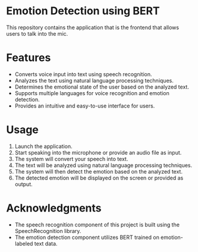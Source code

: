 # Emotion Detection using BERT
This repository contains the application that is the frontend that allows users to talk into the mic.

# Features
- Converts voice input into text using speech recognition.
- Analyzes the text using natural language processing techniques.
- Determines the emotional state of the user based on the analyzed text.
- Supports multiple languages for voice recognition and emotion detection.
- Provides an intuitive and easy-to-use interface for users.

# Usage
1. Launch the application.
2. Start speaking into the microphone or provide an audio file as input.
3. The system will convert your speech into text.
4. The text will be analyzed using natural language processing techniques.
5. The system will then detect the emotion based on the analyzed text.
6. The detected emotion will be displayed on the screen or provided as output.


# Acknowledgments
- The speech recognition component of this project is built using the SpeechRecognition library.
- The emotion detection component utilizes BERT trained on emotion-labeled text data.
